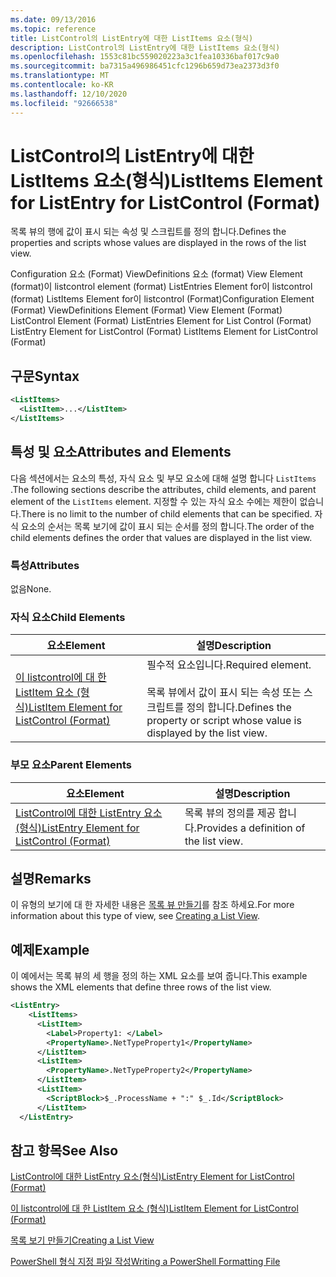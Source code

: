 ```yaml
---
ms.date: 09/13/2016
ms.topic: reference
title: ListControl의 ListEntry에 대한 ListItems 요소(형식)
description: ListControl의 ListEntry에 대한 ListItems 요소(형식)
ms.openlocfilehash: 1553c81bc559020223a3c1fea10336baf017c9a0
ms.sourcegitcommit: ba7315a496986451cfc1296b659d73ea2373d3f0
ms.translationtype: MT
ms.contentlocale: ko-KR
ms.lasthandoff: 12/10/2020
ms.locfileid: "92666538"
---
```

# <a name="listitems-element-for-listentry-for-listcontrol-format"></a><span data-ttu-id="b8e1c-103">ListControl의 ListEntry에 대한 ListItems 요소(형식)</span><span class="sxs-lookup"><span data-stu-id="b8e1c-103">ListItems Element for ListEntry for ListControl (Format)</span></span>

<span data-ttu-id="b8e1c-104">목록 뷰의 행에 값이 표시 되는 속성 및 스크립트를 정의 합니다.</span><span class="sxs-lookup"><span data-stu-id="b8e1c-104">Defines the properties and scripts whose values are displayed in the rows of the list view.</span></span>

<span data-ttu-id="b8e1c-105">Configuration 요소 (Format) ViewDefinitions 요소 (format) View Element (format)이 listcontrol element (format) ListEntries Element for이 listcontrol (format) ListItems Element for이 listcontrol (Format)</span><span class="sxs-lookup"><span data-stu-id="b8e1c-105">Configuration Element (Format) ViewDefinitions Element (Format) View Element (Format) ListControl Element (Format) ListEntries Element for List Control (Format) ListEntry Element for ListControl (Format) ListItems Element for ListControl (Format)</span></span>

## <a name="syntax"></a><span data-ttu-id="b8e1c-106">구문</span><span class="sxs-lookup"><span data-stu-id="b8e1c-106">Syntax</span></span>

```xml
<ListItems>
  <ListItem>...</ListItem>
</ListItems>
```

## <a name="attributes-and-elements"></a><span data-ttu-id="b8e1c-107">특성 및 요소</span><span class="sxs-lookup"><span data-stu-id="b8e1c-107">Attributes and Elements</span></span>

<span data-ttu-id="b8e1c-108">다음 섹션에서는 요소의 특성, 자식 요소 및 부모 요소에 대해 설명 합니다 `ListItems` .</span><span class="sxs-lookup"><span data-stu-id="b8e1c-108">The following sections describe the attributes, child elements, and parent element of the `ListItems` element.</span></span> <span data-ttu-id="b8e1c-109">지정할 수 있는 자식 요소 수에는 제한이 없습니다.</span><span class="sxs-lookup"><span data-stu-id="b8e1c-109">There is no limit to the number of child elements that can be specified.</span></span> <span data-ttu-id="b8e1c-110">자식 요소의 순서는 목록 보기에 값이 표시 되는 순서를 정의 합니다.</span><span class="sxs-lookup"><span data-stu-id="b8e1c-110">The order of the child elements defines the order that values are displayed in the list view.</span></span>

### <a name="attributes"></a><span data-ttu-id="b8e1c-111">특성</span><span class="sxs-lookup"><span data-stu-id="b8e1c-111">Attributes</span></span>

<span data-ttu-id="b8e1c-112">없음</span><span class="sxs-lookup"><span data-stu-id="b8e1c-112">None.</span></span>

### <a name="child-elements"></a><span data-ttu-id="b8e1c-113">자식 요소</span><span class="sxs-lookup"><span data-stu-id="b8e1c-113">Child Elements</span></span>

|<span data-ttu-id="b8e1c-114">요소</span><span class="sxs-lookup"><span data-stu-id="b8e1c-114">Element</span></span>|<span data-ttu-id="b8e1c-115">설명</span><span class="sxs-lookup"><span data-stu-id="b8e1c-115">Description</span></span>|
|-------------|-----------------|
|[<span data-ttu-id="b8e1c-116">이 listcontrol에 대 한 ListItem 요소 (형식)</span><span class="sxs-lookup"><span data-stu-id="b8e1c-116">ListItem Element for ListControl (Format)</span></span>](./listitem-element-for-listitems-for-listcontrol-format.md)|<span data-ttu-id="b8e1c-117">필수적 요소입니다.</span><span class="sxs-lookup"><span data-stu-id="b8e1c-117">Required element.</span></span><br /><br /> <span data-ttu-id="b8e1c-118">목록 뷰에서 값이 표시 되는 속성 또는 스크립트를 정의 합니다.</span><span class="sxs-lookup"><span data-stu-id="b8e1c-118">Defines the property or script whose value is displayed by the list view.</span></span>|

### <a name="parent-elements"></a><span data-ttu-id="b8e1c-119">부모 요소</span><span class="sxs-lookup"><span data-stu-id="b8e1c-119">Parent Elements</span></span>

|<span data-ttu-id="b8e1c-120">요소</span><span class="sxs-lookup"><span data-stu-id="b8e1c-120">Element</span></span>|<span data-ttu-id="b8e1c-121">설명</span><span class="sxs-lookup"><span data-stu-id="b8e1c-121">Description</span></span>|
|-------------|-----------------|
|[<span data-ttu-id="b8e1c-122">ListControl에 대한 ListEntry 요소(형식)</span><span class="sxs-lookup"><span data-stu-id="b8e1c-122">ListEntry Element for ListControl (Format)</span></span>](./listentry-element-for-listcontrol-format.md)|<span data-ttu-id="b8e1c-123">목록 뷰의 정의를 제공 합니다.</span><span class="sxs-lookup"><span data-stu-id="b8e1c-123">Provides a definition of the list view.</span></span>|

## <a name="remarks"></a><span data-ttu-id="b8e1c-124">설명</span><span class="sxs-lookup"><span data-stu-id="b8e1c-124">Remarks</span></span>

<span data-ttu-id="b8e1c-125">이 유형의 보기에 대 한 자세한 내용은 [목록 뷰 만들기](./creating-a-list-view.md)를 참조 하세요.</span><span class="sxs-lookup"><span data-stu-id="b8e1c-125">For more information about this type of view, see [Creating a List View](./creating-a-list-view.md).</span></span>

## <a name="example"></a><span data-ttu-id="b8e1c-126">예제</span><span class="sxs-lookup"><span data-stu-id="b8e1c-126">Example</span></span>

<span data-ttu-id="b8e1c-127">이 예에서는 목록 뷰의 세 행을 정의 하는 XML 요소를 보여 줍니다.</span><span class="sxs-lookup"><span data-stu-id="b8e1c-127">This example shows the XML elements that define three rows of the list view.</span></span>

```xml
<ListEntry>
    <ListItems>
      <ListItem>
        <Label>Property1: </Label>
        <PropertyName>.NetTypeProperty1</PropertyName>
      </ListItem>
      <ListItem>
        <PropertyName>.NetTypeProperty2</PropertyName>
      </ListItem>
      <ListItem>
        <ScriptBlock>$_.ProcessName + ":" $_.Id</ScriptBlock>
      </ListItem>
  </ListEntry>
```

## <a name="see-also"></a><span data-ttu-id="b8e1c-128">참고 항목</span><span class="sxs-lookup"><span data-stu-id="b8e1c-128">See Also</span></span>

[<span data-ttu-id="b8e1c-129">ListControl에 대한 ListEntry 요소(형식)</span><span class="sxs-lookup"><span data-stu-id="b8e1c-129">ListEntry Element for ListControl (Format)</span></span>](./listentry-element-for-listcontrol-format.md)

[<span data-ttu-id="b8e1c-130">이 listcontrol에 대 한 ListItem 요소 (형식)</span><span class="sxs-lookup"><span data-stu-id="b8e1c-130">ListItem Element for ListControl (Format)</span></span>](./listitem-element-for-listitems-for-listcontrol-format.md)

[<span data-ttu-id="b8e1c-131">목록 보기 만들기</span><span class="sxs-lookup"><span data-stu-id="b8e1c-131">Creating a List View</span></span>](./creating-a-list-view.md)

[<span data-ttu-id="b8e1c-132">PowerShell 형식 지정 파일 작성</span><span class="sxs-lookup"><span data-stu-id="b8e1c-132">Writing a PowerShell Formatting File</span></span>](./writing-a-powershell-formatting-file.md)

